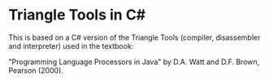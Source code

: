 # Triangle Tools in C#

This is based on a C# version of the Triangle Tools (compiler, disassembler and interpreter) used in the textbook:

"Programming Language Processors in Java" by D.A. Watt and D.F. Brown, Pearson (2000).

